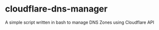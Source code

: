 cloudflare-dns-manager
======================

A simple script written in bash to manage DNS Zones using Cloudflare API
